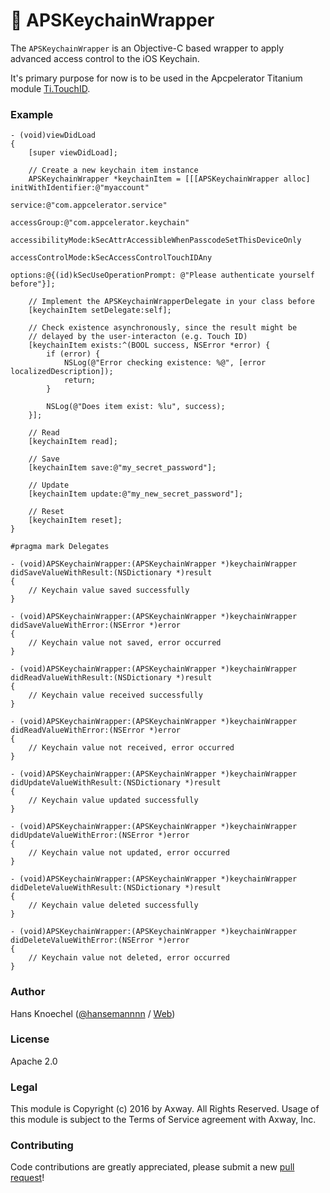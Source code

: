 # 🔐 APSKeychainWrapper

The `APSKeychainWrapper` is an Objective-C based wrapper to apply advanced access control 
to the iOS Keychain.

It's primary purpose for now is to be used in the Apcpelerator Titanium module [Ti.TouchID](https://github.com/appcelerator-modules/ti.touchid).

### Example

```objc
- (void)viewDidLoad
{
    [super viewDidLoad];

    // Create a new keychain item instance
    APSKeychainWrapper *keychainItem = [[[APSKeychainWrapper alloc] initWithIdentifier:@"myaccount"
                                                                               service:@"com.appcelerator.service"
                                                                           accessGroup:@"com.appcelerator.keychain"
                                                                     accessibilityMode:kSecAttrAccessibleWhenPasscodeSetThisDeviceOnly
                                                                     accessControlMode:kSecAccessControlTouchIDAny
                                                                               options:@{(id)kSecUseOperationPrompt: @"Please authenticate yourself before"}];

    // Implement the APSKeychainWrapperDelegate in your class before
    [keychainItem setDelegate:self];

    // Check existence asynchronously, since the result might be
    // delayed by the user-interacton (e.g. Touch ID)
    [keychainItem exists:^(BOOL success, NSError *error) {
        if (error) {
            NSLog(@"Error checking existence: %@", [error localizedDescription]);
            return;
        }
        
        NSLog(@"Does item exist: %lu", success);
    }];

    // Read
    [keychainItem read];

    // Save
    [keychainItem save:@"my_secret_password"];

    // Update
    [keychainItem update:@"my_new_secret_password"];

    // Reset
    [keychainItem reset];
}

#pragma mark Delegates

- (void)APSKeychainWrapper:(APSKeychainWrapper *)keychainWrapper didSaveValueWithResult:(NSDictionary *)result
{
    // Keychain value saved successfully
}

- (void)APSKeychainWrapper:(APSKeychainWrapper *)keychainWrapper didSaveValueWithError:(NSError *)error
{
    // Keychain value not saved, error occurred
}

- (void)APSKeychainWrapper:(APSKeychainWrapper *)keychainWrapper didReadValueWithResult:(NSDictionary *)result
{
    // Keychain value received successfully
}

- (void)APSKeychainWrapper:(APSKeychainWrapper *)keychainWrapper didReadValueWithError:(NSError *)error
{
    // Keychain value not received, error occurred
}

- (void)APSKeychainWrapper:(APSKeychainWrapper *)keychainWrapper didUpdateValueWithResult:(NSDictionary *)result
{
    // Keychain value updated successfully
}

- (void)APSKeychainWrapper:(APSKeychainWrapper *)keychainWrapper didUpdateValueWithError:(NSError *)error
{
    // Keychain value not updated, error occurred
}

- (void)APSKeychainWrapper:(APSKeychainWrapper *)keychainWrapper didDeleteValueWithResult:(NSDictionary *)result
{
    // Keychain value deleted successfully
}

- (void)APSKeychainWrapper:(APSKeychainWrapper *)keychainWrapper didDeleteValueWithError:(NSError *)error
{
    // Keychain value not deleted, error occurred
}
```


### Author
Hans Knoechel ([@hansemannnn](https://twitter.com/hansemannnn) / [Web](http://hans-knoechel.de))

### License
Apache 2.0

### Legal
This module is Copyright (c) 2016 by Axway. All Rights Reserved. Usage of this module is subject 
to the Terms of Service agreement with Axway, Inc.


### Contributing
Code contributions are greatly appreciated, please submit a new [pull request](https://github.com/appcelerator/APSKeychainWrapper/pull/new/master)!
